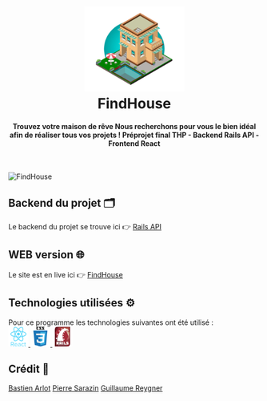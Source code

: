
<h1 align="center">
  <br>
  <a href=""><img src="src/ressources/house.png" alt="FindHouse" width="200"></a>
  <br>
FindHouse<br>
</h1>
<h4 align="center">Trouvez votre maison de rêve
Nous recherchons pour vous le bien idéal afin de réaliser tous vos projets ! Préprojet final THP - Backend Rails API - Frontend React</h4>
<br>

![FindHouse](images/banner.png)

## Backend du projet 🗂️

Le backend du projet se trouve ici 👉 [Rails API](https://github.com/PierreSARAZIN1/BackEnd-Immob)

## WEB version 🌐

Le site est en live ici 👉 [FindHouse]()

## Technologies utilisées ⚙️

<p align="left">Pour ce programme les technologies suivantes ont été utilisé : <br>
<a href="https://fr.reactjs.org/" target="_blank" rel="noreferrer"> <img src="https://raw.githubusercontent.com/devicons/devicon/master/icons/react/react-original-wordmark.svg" alt="react" width="40" height="40"/> </a>
<a href="https://www.w3schools.com/css/" target="_blank" rel="noreferrer"> <img src="https://raw.githubusercontent.com/devicons/devicon/master/icons/css3/css3-original-wordmark.svg" alt="css3" width="40" height="40"/> </a>
<a href="https://rubyonrails.org/" target="_blank" rel="noreferrer"> <img src="https://raw.githubusercontent.com/devicons/devicon/master/icons/rails/rails-original-wordmark.svg" alt="rails" width="40" height="40"/> </a>


## Crédit 🔗
[Bastien Arlot](https://github.com/Bastien-Arlot)
[Pierre Sarazin](https://github.com/PierreSARAZIN1)
[Guillaume Reygner](https://github.com/guillaume-rygn)